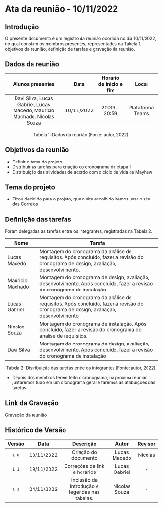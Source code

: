 # Ata da reunião - 10/11/2022

## Introdução

O presente documento é um registro da reunião ocorrida no dia 10/11/2022, no qual constam os membros presentes, representados na Tabela 1, objetivos da reunião, definição de tarefas e gravação da reunião.

## Dados da reunião

|                             Alunos presentes                              |    Data    | Horário de inicio e fim |      Local       |
| :-----------------------------------------------------------------------: | :--------: | :---------------------: | :--------------: |
| Davi Silva, Lucas Gabriel, Lucas Macedo, Maurício Machado, Nicolas Souza | 10/11/2022 |      20:39 - 20:59      | Plataforma Teams |

<div style="text-align: center">
<p> Tabela 1: Dados da reunião (Fonte: autor, 2022). </p>
</div>

## Objetivos da reunião

- Definir o tema do projeto
- Distribuir as tarefas para criação do cronograma da etapa 1
- Distribuição das atividades de acordo com o ciclo de vida de Mayhew

## Tema do projeto

- Ficou decidido para o projeto, que o site escolhido iremos usar o site dos Correios

## Definição das tarefas

Foram delegadas as tarefas entre os integrantes, registradas na Tabela 2.

| Nome              | Tarefa |
| - | - |
| Lucas Macedo      | Montagem do cronograma da análise de requisitos. Após concluído, fazer a revisão do cronograma de design, avaliação, desenvolvimento. |
| Mauricio Machado  | Montagem do cronograma de design, avaliação, desenvolvimento. Após concluído, fazer a revisão do cronograma de instalação |
| Lucas Gabriel     | Montagem do cronograma da análise de requisitos. Após concluído, fazer a revisão do cronograma de design, avaliação, desenvolvimento |
| Nicolas Souza    | Montagem do cronograma de instalação. Após concluído, fazer a revisão do cronograma de analise de requisitos. |
| Davi Silva        | Montagem do cronograma de design, avaliação, desenvolvimento. Após concluído, fazer a revisão do cronograma de instalação |

<div style="text-align: center">
<p> Tabela 2: Distribuição das tarefas entre os integrantes (Fonte: autor, 2022). </p>
</div>

- Depois dos membros terem feito o cronograma, na proxima reunião juntaremos tudo em um cronograma geral
e faremos as atribuições das tarefas.

## Link da Gravação

[Gravação da reunião](https://youtu.be/STT29QPZ1LY)

## Histórico de Versão

| Versão   | Data       | Descrição                     |  Autor        | Revisor |
| :------: | :--------: |:----------------------------: | :-----------: | :-----: |
| `1.0`    | 10/11/2022 |  Criação do documento         | Lucas Macedo  | Nicolas |
| `1.1`    | 19/11/2022 |  Correções de link e horários | Lucas Gabriel |  -      |
| `1.2`    | 24/11/2022 |  Inclusão da introdução e legendas nas tabelas. | Nicolas Souza |  -      |
